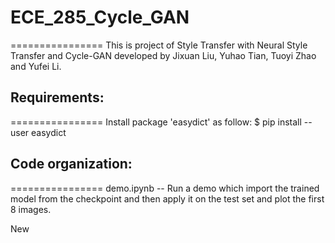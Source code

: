 # ECE_285_Cycle_GAN
================
This is project of Style Transfer with Neural Style Transfer and Cycle-GAN developed by Jixuan Liu, Yuhao Tian, Tuoyi Zhao and Yufei Li.

## Requirements:
================
Install package 'easydict' as follow:
        $ pip install --user easydict

## Code organization:
================
demo.ipynb          -- Run a demo which import the trained model from the checkpoint and then apply it on the test set
                       and plot the first 8 images.

New
